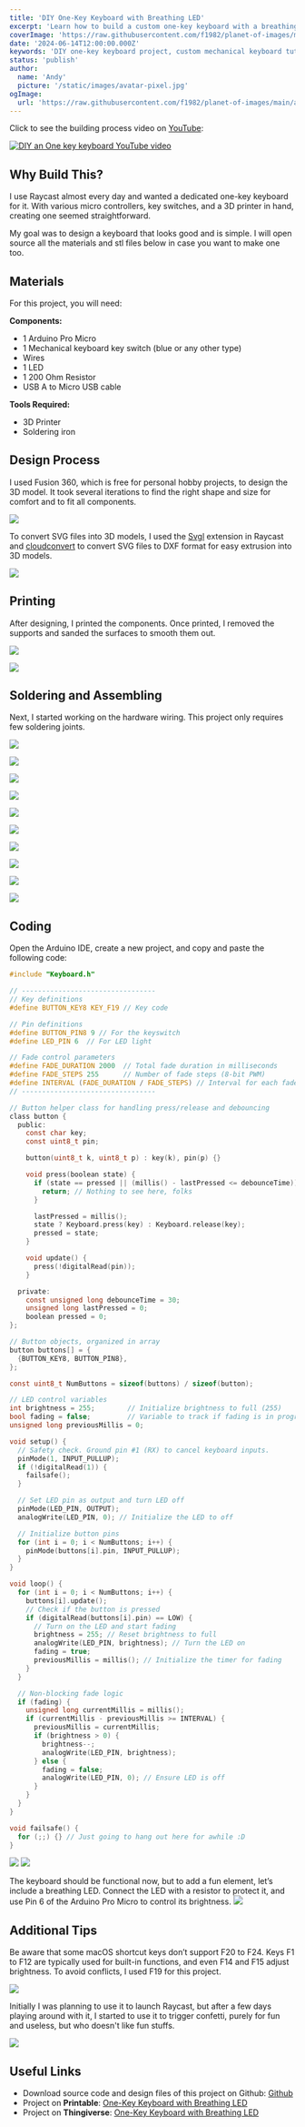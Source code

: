 ```yaml
---
title: 'DIY One-Key Keyboard with Breathing LED'
excerpt: 'Learn how to build a custom one-key keyboard with a breathing LED light using an Arduino Pro Micro and 3D printing. This project combines functionality and aesthetics, enhancing your workspace with a personalized touch. Follow our comprehensive guide for an easy and enjoyable DIY experience.'
coverImage: 'https://raw.githubusercontent.com/f1982/planet-of-images/main/ac/one-key-keyboard-after-assembly.jpg'
date: '2024-06-14T12:00:00.000Z'
keywords: 'DIY one-key keyboard project, custom mechanical keyboard tutorial, Arduino Pro Micro keyboard project, breathing LED light effect, 3D printed keyboard case, personalized keyboard for Raycast, simple keyboard soldering guide'
status: 'publish'
author:
  name: 'Andy'
  picture: '/static/images/avatar-pixel.jpg'
ogImage:
  url: 'https://raw.githubusercontent.com/f1982/planet-of-images/main/ac/one-key-keyboard-after-assembly.jpg'
---
```


Click to see the building process video on [YouTube](https://www.youtube.com/watch?v=HUIpZMjjqk4):

[![DIY an One key keyboard YouTube video](https://raw.githubusercontent.com/f1982/planet-of-images/main/ac/one-key-keyboard-connect-to-laptop.jpg)](https://www.youtube.com/watch?v=HUIpZMjjqk4)

## Why Build This?

I use Raycast almost every day and wanted a dedicated one-key keyboard for it. With various micro controllers, key switches, and a 3D printer in hand, creating one seemed straightforward. 

My goal was to design a keyboard that looks good and is simple. I will open source all the materials and stl files below in case you want to make one too.

## Materials

For this project, you will need:

**Components:**

- 1 Arduino Pro Micro
- 1 Mechanical keyboard key switch (blue or any other type)
- Wires
- 1 LED
- 1 200 Ohm Resistor
- USB A to Micro USB cable

**Tools Required:**

- 3D Printer
- Soldering iron

## Design Process

I used Fusion 360, which is free for personal hobby projects, to design the 3D model. It took several iterations to find the right shape and size for comfort and to fit all components. 

![](https://raw.githubusercontent.com/f1982/planet-of-images/main/ac/one-key-keyboard-modelling.jpg)

To convert SVG files into 3D models, I used the [Svgl](https://www.raycast.com/1weiho/svgl) extension in Raycast and [cloudconvert](https://cloudconvert.com/svg-to-dxf) to convert SVG files to DXF format for easy extrusion into 3D models.

![](https://raw.githubusercontent.com/f1982/planet-of-images/main/ac/one-key-keyboard-fusion-360-screenshot.jpg)

## Printing

After designing, I printed the components. Once printed, I removed the supports and sanded the surfaces to smooth them out.

![](https://raw.githubusercontent.com/f1982/planet-of-images/main/ac/one-key-keyboard-printing-cases.jpg)

![](https://raw.githubusercontent.com/f1982/planet-of-images/main/ac/one-key-keyboard-removing-supports.jpg)

## Soldering and Assembling

Next, I started working on the hardware wiring. This project only requires few soldering joints.

![](https://raw.githubusercontent.com/f1982/planet-of-images/main/ac/one-key-keyboard-schematic.jpg)

![](https://raw.githubusercontent.com/f1982/planet-of-images/main/ac/one-key-keyboard-soldering-mcu.jpg)

![](https://raw.githubusercontent.com/f1982/planet-of-images/main/ac/one-key-keyboard-soldering-key.jpg)

![](https://raw.githubusercontent.com/f1982/planet-of-images/main/ac/one-key-keyboard-led-resistor.jpg)

![](https://raw.githubusercontent.com/f1982/planet-of-images/main/ac/one-key-keyboard-finish-soldering.jpg)

![](https://raw.githubusercontent.com/f1982/planet-of-images/main/ac/one-key-keyboard-insert-key.jpg)

![](https://raw.githubusercontent.com/f1982/planet-of-images/main/ac/one-key-keyboard-insert-micro-controller.jpg)

![](https://raw.githubusercontent.com/f1982/planet-of-images/main/ac/one-key-keyboard-middle-layer.jpg)

![](https://raw.githubusercontent.com/f1982/planet-of-images/main/ac/one-key-keyboard-key-switch.jpg)

![](https://raw.githubusercontent.com/f1982/planet-of-images/main/ac/one-key-keyboard-after-assembly.jpg)

## Coding

Open the Arduino IDE, create a new project, and copy and paste the following code:

```c
#include "Keyboard.h"

// ---------------------------------
// Key definitions
#define BUTTON_KEY8 KEY_F19 // Key code

// Pin definitions
#define BUTTON_PIN8 9 // For the keyswitch
#define LED_PIN 6  // For LED light

// Fade control parameters
#define FADE_DURATION 2000  // Total fade duration in milliseconds
#define FADE_STEPS 255      // Number of fade steps (8-bit PWM)
#define INTERVAL (FADE_DURATION / FADE_STEPS) // Interval for each fade step
// ---------------------------------

// Button helper class for handling press/release and debouncing
class button {
  public:
    const char key;
    const uint8_t pin;

    button(uint8_t k, uint8_t p) : key(k), pin(p) {}

    void press(boolean state) {
      if (state == pressed || (millis() - lastPressed <= debounceTime)) {
        return; // Nothing to see here, folks
      }

      lastPressed = millis();
      state ? Keyboard.press(key) : Keyboard.release(key);
      pressed = state;
    }

    void update() {
      press(!digitalRead(pin));
    }

  private:
    const unsigned long debounceTime = 30;
    unsigned long lastPressed = 0;
    boolean pressed = 0;
};

// Button objects, organized in array
button buttons[] = {
  {BUTTON_KEY8, BUTTON_PIN8},
};

const uint8_t NumButtons = sizeof(buttons) / sizeof(button);

// LED control variables
int brightness = 255;        // Initialize brightness to full (255)
bool fading = false;         // Variable to track if fading is in progress
unsigned long previousMillis = 0;

void setup() {
  // Safety check. Ground pin #1 (RX) to cancel keyboard inputs.
  pinMode(1, INPUT_PULLUP);
  if (!digitalRead(1)) {
    failsafe();
  }

  // Set LED pin as output and turn LED off
  pinMode(LED_PIN, OUTPUT);
  analogWrite(LED_PIN, 0); // Initialize the LED to off

  // Initialize button pins
  for (int i = 0; i < NumButtons; i++) {
    pinMode(buttons[i].pin, INPUT_PULLUP);
  }
}

void loop() {
  for (int i = 0; i < NumButtons; i++) {
    buttons[i].update();
    // Check if the button is pressed
    if (digitalRead(buttons[i].pin) == LOW) {
      // Turn on the LED and start fading
      brightness = 255; // Reset brightness to full
      analogWrite(LED_PIN, brightness); // Turn the LED on
      fading = true;
      previousMillis = millis(); // Initialize the timer for fading
    }
  }

  // Non-blocking fade logic
  if (fading) {
    unsigned long currentMillis = millis();
    if (currentMillis - previousMillis >= INTERVAL) {
      previousMillis = currentMillis;
      if (brightness > 0) {
        brightness--;
        analogWrite(LED_PIN, brightness);
      } else {
        fading = false;
        analogWrite(LED_PIN, 0); // Ensure LED is off
      }
    }
  }
}

void failsafe() {
  for (;;) {} // Just going to hang out here for awhile :D
}
```

![](https://raw.githubusercontent.com/f1982/planet-of-images/main/ac/one-key-keyboard-connect-to-arduino.jpg)
![](https://raw.githubusercontent.com/f1982/planet-of-images/main/ac/one-key-keyboard-arduino-ide-uploading.jpg)

The keyboard should be functional now, but to add a fun element, let’s include a breathing LED. Connect the LED with a resistor to protect it, and use Pin 6 of the Arduino Pro Micro to control its brightness.
![](https://raw.githubusercontent.com/f1982/planet-of-images/main/ac/one-key-keyboard-glowing.jpg)

## Additional Tips

Be aware that some macOS shortcut keys don’t support F20 to F24. Keys F1 to F12 are typically used for built-in functions, and even F14 and F15 adjust brightness. To avoid conflicts, I used F19 for this project.

![](https://raw.githubusercontent.com/f1982/planet-of-images/main/ac/one-key-keyboard-macos-f14-15.jpg)

Initially I was planning to use it to launch Raycast, but after a few days playing around with it, I started to use it to trigger confetti, purely for fun and useless, but who doesn't like fun stuffs.

![](https://raw.githubusercontent.com/f1982/planet-of-images/main/ac/one-key-keyboard-confetti.jpg)

## Useful Links

- Download source code and design files of this project on Github: [Github](https://github.com/f1982/diy-onekey-mechanical-keyboard)
- Project on **Printable**: [One-Key Keyboard with Breathing LED](https://www.printables.com/model/910260-one-key-keyboard-with-breathing-led)
- Project on **Thingiverse**: [One-Key Keyboard with Breathing LED](https://www.thingiverse.com/thing:6660141)